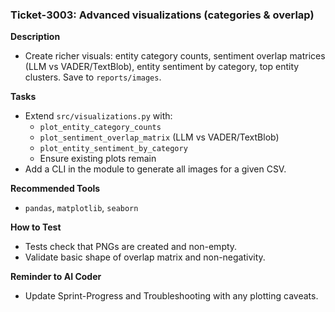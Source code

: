### Ticket-3003: Advanced visualizations (categories & overlap)

**Description**
- Create richer visuals: entity category counts, sentiment overlap matrices (LLM vs VADER/TextBlob), entity sentiment by category, top entity clusters. Save to `reports/images`.

**Tasks**
- Extend `src/visualizations.py` with:
  - `plot_entity_category_counts`
  - `plot_sentiment_overlap_matrix` (LLM vs VADER/TextBlob)
  - `plot_entity_sentiment_by_category`
  - Ensure existing plots remain
- Add a CLI in the module to generate all images for a given CSV.

**Recommended Tools**
- `pandas`, `matplotlib`, `seaborn`

**How to Test**
- Tests check that PNGs are created and non-empty.
- Validate basic shape of overlap matrix and non-negativity.

**Reminder to AI Coder**
- Update Sprint-Progress and Troubleshooting with any plotting caveats. 